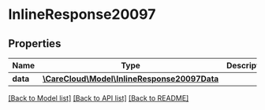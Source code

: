 # InlineResponse20097

## Properties
Name | Type | Description | Notes
------------ | ------------- | ------------- | -------------
**data** | [**\CareCloud\Model\InlineResponse20097Data**](InlineResponse20097Data.md) |  | [optional] 

[[Back to Model list]](../../README.md#documentation-for-models) [[Back to API list]](../../README.md#documentation-for-api-endpoints) [[Back to README]](../../README.md)

